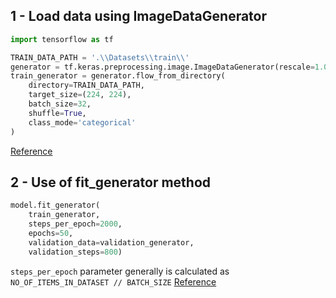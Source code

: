 ## 1 - Load data using ImageDataGenerator

```python
import tensorflow as tf

TRAIN_DATA_PATH = '.\\Datasets\\train\\'
generator = tf.keras.preprocessing.image.ImageDataGenerator(rescale=1.0/255.0)
train_generator = generator.flow_from_directory(
    directory=TRAIN_DATA_PATH,
    target_size=(224, 224),
    batch_size=32,
    shuffle=True,
    class_mode='categorical'
)
```
[Reference](https://towardsdatascience.com/keras-data-generators-and-how-to-use-them-b69129ed779c)

## 2 - Use of fit_generator method

```python
model.fit_generator(
    train_generator,
    steps_per_epoch=2000,
    epochs=50,
    validation_data=validation_generator,
    validation_steps=800)
```
```steps_per_epoch``` parameter generally is calculated as ```NO_OF_ITEMS_IN_DATASET // BATCH_SIZE```
[Reference](https://towardsdatascience.com/keras-data-generators-and-how-to-use-them-b69129ed779c)
